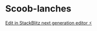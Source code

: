 # Scoob-lanches

[Edit in StackBlitz next generation editor ⚡️](https://stackblitz.com/~/github.com/RyukyDead/Scoob-lanches)